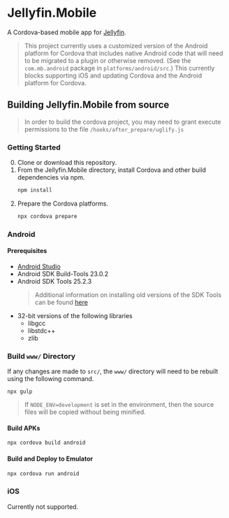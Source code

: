 # Jellyfin.Mobile

A Cordova-based mobile app for [Jellyfin](https://github.com/jellyfin/jellyfin/).

> This project currently uses a customized version of the Android platform for Cordova that includes native Android code that will need to be migrated to a plugin or otherwise removed. (See the `com.mb.android` package in `platforms/android/src`.) This currently blocks supporting iOS and updating Cordova and the Android platform for Cordova.

## Building Jellyfin.Mobile from source

> In order to build the cordova project, you may need to grant execute permissions to the file `/hooks/after_prepare/uglify.js`

### Getting Started

0. Clone or download this repository.
0. From the Jellyfin.Mobile directory, install Cordova and other build dependencies via npm.
   ```sh
   npm install
   ```
0. Prepare the Cordova platforms.
   ```sh
   npx cordova prepare
   ```

### Android

#### Prerequisites

* [Android Studio](https://developer.android.com/studio/install)
* Android SDK Build-Tools 23.0.2
* Android SDK Tools 25.2.3
  > Additional information on installing old versions of the SDK Tools can be found [here](https://stackoverflow.com/a/26365848)
* 32-bit versions of the following libraries
  * libgcc
  * libstdc++
  * zlib

### Build `www/` Directory

If any changes are made to `src/`, the `www/` directory will need to be rebuilt using the following command.

```
npx gulp
```

> If `NODE_ENV=development` is set in the environment, then the source files will be copied without being minified.

#### Build APKs

```sh
npx cordova build android
```

#### Build and Deploy to Emulator

```sh
npx cordova run android
```

### iOS

Currently not supported.
